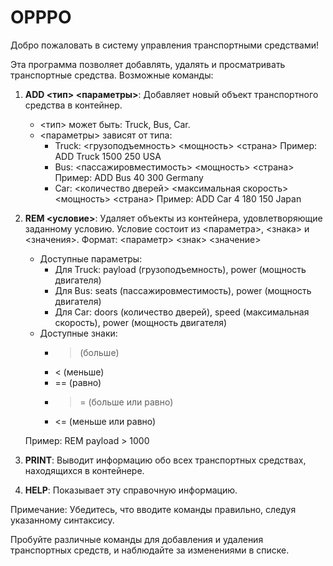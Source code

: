 # OPPPO
Добро пожаловать в систему управления транспортными средствами!

Эта программа позволяет добавлять, удалять и просматривать транспортные средства. 
Возможные команды:

1. **ADD <тип> <параметры>**:
   Добавляет новый объект транспортного средства в контейнер.
   - <тип> может быть: Truck, Bus, Car.
   - <параметры> зависят от типа:
     - Truck: <грузоподъемность> <мощность> <страна>
       Пример: ADD Truck 1500 250 USA
     - Bus: <пассажировместимость> <мощность> <страна>
       Пример: ADD Bus 40 300 Germany
     - Car: <количество дверей> <максимальная скорость> <мощность> <страна>
       Пример: ADD Car 4 180 150 Japan

2. **REM <условие>**:
   Удаляет объекты из контейнера, удовлетворяющие заданному условию.
   Условие состоит из <параметра>, <знака> и <значения>. Формат:
   <параметр> <знак> <значение>
   - Доступные параметры:
     - Для Truck: payload (грузоподъемность), power (мощность двигателя)
     - Для Bus: seats (пассажировместимость), power (мощность двигателя)
     - Для Car: doors (количество дверей), speed (максимальная скорость), power (мощность двигателя)
   - Доступные знаки:
     - > (больше)
     - < (меньше)
     - == (равно)
     - >= (больше или равно)
     - <= (меньше или равно)
   
   Пример: REM payload > 1000

3. **PRINT**:
   Выводит информацию обо всех транспортных средствах, находящихся в контейнере.

4. **HELP**:
   Показывает эту справочную информацию.

Примечание: Убедитесь, что вводите команды правильно, следуя указанному синтаксису. 

Пробуйте различные команды для добавления и удаления транспортных средств, и наблюдайте за изменениями в списке.
